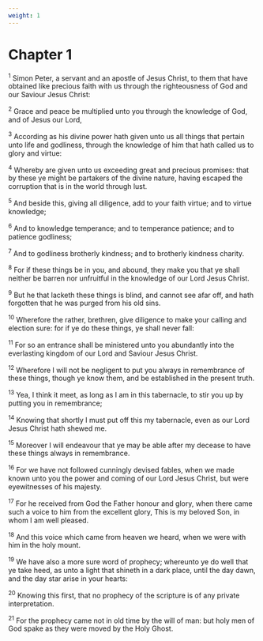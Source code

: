 ```yaml
---
weight: 1
---
```


# Chapter 1

<sup>1</sup> Simon Peter, a servant and an apostle of Jesus Christ, to them that have obtained like precious faith with us through the righteousness of God and our Saviour Jesus Christ: 

<sup>2</sup> Grace and peace be multiplied unto you through the knowledge of God, and of Jesus our Lord, 

<sup>3</sup> According as his divine power hath given unto us all things that pertain unto life and godliness, through the knowledge of him that hath called us to glory and virtue: 

<sup>4</sup> Whereby are given unto us exceeding great and precious promises: that by these ye might be partakers of the divine nature, having escaped the corruption that is in the world through lust. 

<sup>5</sup> And beside this, giving all diligence, add to your faith virtue; and to virtue knowledge; 

<sup>6</sup> And to knowledge temperance; and to temperance patience; and to patience godliness; 

<sup>7</sup> And to godliness brotherly kindness; and to brotherly kindness charity. 

<sup>8</sup> For if these things be in you, and abound, they make you that ye shall neither be barren nor unfruitful in the knowledge of our Lord Jesus Christ. 

<sup>9</sup> But he that lacketh these things is blind, and cannot see afar off, and hath forgotten that he was purged from his old sins. 

<sup>10</sup> Wherefore the rather, brethren, give diligence to make your calling and election sure: for if ye do these things, ye shall never fall: 

<sup>11</sup> For so an entrance shall be ministered unto you abundantly into the everlasting kingdom of our Lord and Saviour Jesus Christ. 

<sup>12</sup> Wherefore I will not be negligent to put you always in remembrance of these things, though ye know them, and be established in the present truth. 

<sup>13</sup> Yea, I think it meet, as long as I am in this tabernacle, to stir you up by putting you in remembrance; 

<sup>14</sup> Knowing that shortly I must put off this my tabernacle, even as our Lord Jesus Christ hath shewed me. 

<sup>15</sup> Moreover I will endeavour that ye may be able after my decease to have these things always in remembrance. 

<sup>16</sup> For we have not followed cunningly devised fables, when we made known unto you the power and coming of our Lord Jesus Christ, but were eyewitnesses of his majesty. 

<sup>17</sup> For he received from God the Father honour and glory, when there came such a voice to him from the excellent glory, This is my beloved Son, in whom I am well pleased. 

<sup>18</sup> And this voice which came from heaven we heard, when we were with him in the holy mount. 

<sup>19</sup> We have also a more sure word of prophecy; whereunto ye do well that ye take heed, as unto a light that shineth in a dark place, until the day dawn, and the day star arise in your hearts: 

<sup>20</sup> Knowing this first, that no prophecy of the scripture is of any private interpretation. 

<sup>21</sup> For the prophecy came not in old time by the will of man: but holy men of God spake as they were moved by the Holy Ghost. 


